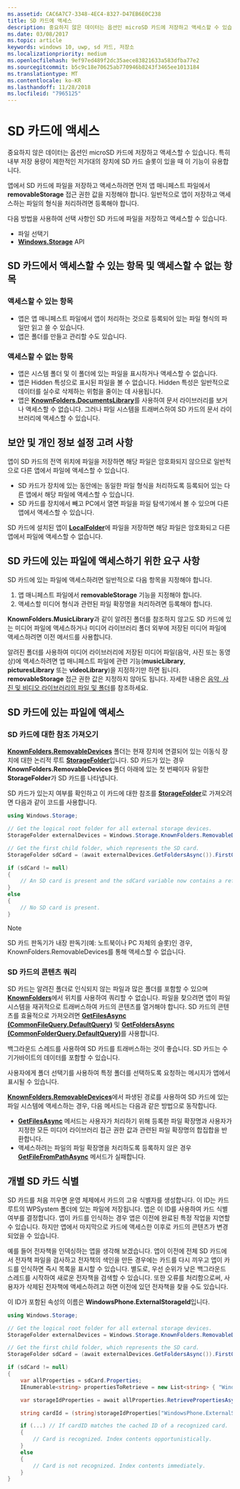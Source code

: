 ```yaml
---
ms.assetid: CAC6A7C7-3348-4EC4-8327-D47EB6E0C238
title: SD 카드에 액세스
description: 중요하지 않은 데이터는 옵션인 microSD 카드에 저장하고 액세스할 수 있습니다. 특히 내부 저장 용량이 제한적인 저가대의 장치에서는 이 기능이 유용합니다.
ms.date: 03/08/2017
ms.topic: article
keywords: windows 10, uwp, sd 카드, 저장소
ms.localizationpriority: medium
ms.openlocfilehash: 9ef97ed489f2dc35aece83821633a583dfba77e2
ms.sourcegitcommit: b5c9c18e70625ab770946b8243f3465ee1013184
ms.translationtype: MT
ms.contentlocale: ko-KR
ms.lasthandoff: 11/28/2018
ms.locfileid: "7965125"
---
```

# <a name="access-the-sd-card"></a>SD 카드에 액세스



중요하지 않은 데이터는 옵션인 microSD 카드에 저장하고 액세스할 수 있습니다. 특히 내부 저장 용량이 제한적인 저가대의 장치에 SD 카드 슬롯이 있을 때 이 기능이 유용합니다.

앱에서 SD 카드에 파일을 저장하고 액세스하려면 먼저 앱 매니페스트 파일에서 **removableStorage** 접근 권한 값을 지정해야 합니다. 일반적으로 앱이 저장하고 액세스하는 파일의 형식을 처리하려면 등록해야 합니다.

다음 방법을 사용하여 선택 사항인 SD 카드에 파일을 저장하고 액세스할 수 있습니다.
- 파일 선택기
- [**Windows.Storage**](https://msdn.microsoft.com/library/windows/apps/br227346) API

## <a name="what-you-can-and-cant-access-on-the-sd-card"></a>SD 카드에서 액세스할 수 있는 항목 및 액세스할 수 없는 항목

### <a name="what-you-can-access"></a>액세스할 수 있는 항목

- 앱은 앱 매니페스트 파일에서 앱이 처리하는 것으로 등록되어 있는 파일 형식의 파일만 읽고 쓸 수 있습니다.
- 앱은 폴더를 만들고 관리할 수도 있습니다.

### <a name="what-you-cant-access"></a>액세스할 수 없는 항목

- 앱은 시스템 폴더 및 이 폴더에 있는 파일을 표시하거나 액세스할 수 없습니다.
- 앱은 Hidden 특성으로 표시된 파일을 볼 수 없습니다. Hidden 특성은 일반적으로 데이터를 실수로 삭제하는 위험을 줄이는 데 사용됩니다.
- 앱은 [**KnownFolders.DocumentsLibrary**](https://msdn.microsoft.com/library/windows/apps/br227152)를 사용하여 문서 라이브러리를 보거나 액세스할 수 없습니다. 그러나 파일 시스템을 트래버스하여 SD 카드의 문서 라이브러리에 액세스할 수 있습니다.

## <a name="security-and-privacy-considerations"></a>보안 및 개인 정보 설정 고려 사항

앱이 SD 카드의 전역 위치에 파일을 저장하면 해당 파일은 암호화되지 않으므로 일반적으로 다른 앱에서 파일에 액세스할 수 있습니다.

- SD 카드가 장치에 있는 동안에는 동일한 파일 형식을 처리하도록 등록되어 있는 다른 앱에서 해당 파일에 액세스할 수 있습니다.
- SD 카드를 장치에서 빼고 PC에서 열면 파일을 파일 탐색기에서 볼 수 있으며 다른 앱에서 액세스할 수 있습니다.

SD 카드에 설치된 앱이 [**LocalFolder**](https://msdn.microsoft.com/library/windows/apps/br241621)에 파일을 저장하면 해당 파일은 암호화되고 다른 앱에서 파일에 액세스할 수 없습니다.

## <a name="requirements-for-accessing-files-on-the-sd-card"></a>SD 카드에 있는 파일에 액세스하기 위한 요구 사항

SD 카드에 있는 파일에 액세스하려면 일반적으로 다음 항목을 지정해야 합니다.

1.  앱 매니페스트 파일에서 **removableStorage** 기능을 지정해야 합니다.
2.  액세스할 미디어 형식과 관련된 파일 확장명을 처리하려면 등록해야 합니다.

**KnownFolders.MusicLibrary**과 같이 알려진 폴더를 참조하지 않고도 SD 카드에 있는 미디어 파일에 액세스하거나 미디어 라이브러리 폴더 외부에 저장된 미디어 파일에 액세스하려면 이전 메서드를 사용합니다.

알려진 폴더를 사용하여 미디어 라이브러리에 저장된 미디어 파일(음악, 사진 또는 동영상)에 액세스하려면 앱 매니페스트 파일에 관련 기능(**musicLibrary**, **picturesLibrary** 또는 **videoLibrary**)을 지정하기만 하면 됩니다. **removableStorage** 접근 권한 값은 지정하지 않아도 됩니다. 자세한 내용은 [음악, 사진 및 비디오 라이브러리의 파일 및 폴더](quickstart-managing-folders-in-the-music-pictures-and-videos-libraries.md)를 참조하세요.

## <a name="accessing-files-on-the-sd-card"></a>SD 카드에 있는 파일에 액세스

### <a name="getting-a-reference-to-the-sd-card"></a>SD 카드에 대한 참조 가져오기

[**KnownFolders.RemovableDevices**](https://msdn.microsoft.com/library/windows/apps/br227158) 폴더는 현재 장치에 연결되어 있는 이동식 장치에 대한 논리적 루트 [**StorageFolder**](https://msdn.microsoft.com/library/windows/apps/br227230)입니다. SD 카드가 있는 경우 **KnownFolders.RemovableDevices** 폴더 아래에 있는 첫 번째이자 유일한 **StorageFolder**가 SD 카드를 나타냅니다.

SD 카드가 있는지 여부를 확인하고 이 카드에 대한 참조를 [**StorageFolder**](https://msdn.microsoft.com/library/windows/apps/br227230)로 가져오려면 다음과 같이 코드를 사용합니다.

```csharp
using Windows.Storage;

// Get the logical root folder for all external storage devices.
StorageFolder externalDevices = Windows.Storage.KnownFolders.RemovableDevices;

// Get the first child folder, which represents the SD card.
StorageFolder sdCard = (await externalDevices.GetFoldersAsync()).FirstOrDefault();

if (sdCard != null)
{
    // An SD card is present and the sdCard variable now contains a reference to it.
}
else
{
    // No SD card is present.
}
```

> [!NOTE]
> SD 카드 판독기가 내장 판독기(예: 노트북이나 PC 자체의 슬롯)인 경우, KnownFolders.RemovableDevices를 통해 액세스할 수 없습니다.

### <a name="querying-the-contents-of-the-sd-card"></a>SD 카드의 콘텐츠 쿼리

SD 카드는 알려진 폴더로 인식되지 않는 파일과 많은 폴더를 포함할 수 있으며 [**KnownFolders**](https://msdn.microsoft.com/library/windows/apps/br227151)에서 위치를 사용하여 쿼리할 수 없습니다. 파일을 찾으려면 앱이 파일 시스템을 재귀적으로 트래버스하여 카드의 콘텐츠를 열거해야 합니다. SD 카드의 콘텐츠를 효율적으로 가져오려면 [**GetFilesAsync (CommonFileQuery.DefaultQuery)**](https://msdn.microsoft.com/library/windows/apps/br227274) 및 [**GetFoldersAsync (CommonFolderQuery.DefaultQuery)**](https://msdn.microsoft.com/library/windows/apps/br227281)를 사용합니다.

백그라운드 스레드를 사용하여 SD 카드를 트래버스하는 것이 좋습니다. SD 카드는 수기가바이트의 데이터를 포함할 수 있습니다.

사용자에게 폴더 선택기를 사용하여 특정 폴더를 선택하도록 요청하는 메시지가 앱에서 표시될 수 있습니다.

[**KnownFolders.RemovableDevices**](https://msdn.microsoft.com/library/windows/apps/br227158)에서 파생된 경로를 사용하여 SD 카드에 있는 파일 시스템에 액세스하는 경우, 다음 메서드는 다음과 같은 방법으로 동작합니다.

-   [**GetFilesAsync**](https://msdn.microsoft.com/library/windows/apps/br227273) 메서드는 사용자가 처리하기 위해 등록한 파일 확장명과 사용자가 지정한 모든 미디어 라이브러리 접근 권한 값과 관련된 파일 확장명의 합집합을 반환합니다.
-   액세스하려는 파일의 파일 확장명을 처리하도록 등록하지 않은 경우 [**GetFileFromPathAsync**](https://msdn.microsoft.com/library/windows/apps/br227206) 메서드가 실패합니다.

## <a name="identifying-the-individual-sd-card"></a>개별 SD 카드 식별

SD 카드를 처음 끼우면 운영 체제에서 카드의 고유 식별자를 생성합니다. 이 ID는 카드 루트의 WPSystem 폴더에 있는 파일에 저장됩니다. 앱은 이 ID를 사용하여 카드 식별 여부를 결정합니다. 앱이 카드를 인식하는 경우 앱은 이전에 완료된 특정 작업을 지연할 수 있습니다. 하지만 앱에서 마지막으로 카드에 액세스한 이후로 카드의 콘텐츠가 변경되었을 수 있습니다.

예를 들어 전자책을 인덱싱하는 앱을 생각해 보겠습니다. 앱이 이전에 전체 SD 카드에서 전자책 파일을 검사하고 전자책의 색인을 만든 경우에는 카드를 다시 끼우고 앱이 카드를 인식하면 즉시 목록을 표시할 수 있습니다. 별도로, 우선 순위가 낮은 백그라운드 스레드를 시작하여 새로운 전자책을 검색할 수 있습니다. 또한 오류를 처리함으로써, 사용자가 삭제된 전자책에 액세스하려고 하면 이전에 있던 전자책을 찾을 수도 있습니다.

이 ID가 포함된 속성의 이름은 **WindowsPhone.ExternalStorageId**입니다.

```csharp
using Windows.Storage;

// Get the logical root folder for all external storage devices.
StorageFolder externalDevices = Windows.Storage.KnownFolders.RemovableDevices;

// Get the first child folder, which represents the SD card.
StorageFolder sdCard = (await externalDevices.GetFoldersAsync()).FirstOrDefault();

if (sdCard != null)
{
    var allProperties = sdCard.Properties;
    IEnumerable<string> propertiesToRetrieve = new List<string> { "WindowsPhone.ExternalStorageId" };

    var storageIdProperties = await allProperties.RetrievePropertiesAsync(propertiesToRetrieve);

    string cardId = (string)storageIdProperties["WindowsPhone.ExternalStorageId"];

    if (...) // If cardID matches the cached ID of a recognized card.
    {
        // Card is recognized. Index contents opportunistically.
    }
    else
    {
        // Card is not recognized. Index contents immediately.
    }
}
```

 

 
